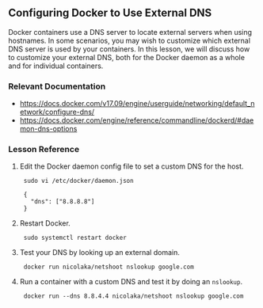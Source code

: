 <h2>Configuring Docker to Use External DNS</h2>
<p>Docker containers use a DNS server to locate external servers when using hostnames. In some scenarios, you may wish to customize which external DNS server is used by your containers. In this lesson, we will discuss how to customize your external DNS, both for the Docker daemon as a whole and for individual containers.</p>
<h3 id="relevant-documentation">Relevant Documentation</h3>
<ul>
<li><a href="https://docs.docker.com/v17.09/engine/userguide/networking/default_network/configure-dns/">https://docs.docker.com/v17.09/engine/userguide/networking/default_network/configure-dns/</a></li>
<li><a href="https://docs.docker.com/engine/reference/commandline/dockerd/#daemon-dns-options">https://docs.docker.com/engine/reference/commandline/dockerd/#daemon-dns-options</a></li>
</ul>
<h3 id="lesson-reference">Lesson Reference</h3>
<ol>
<li>
<p>Edit the Docker daemon config file to set a custom DNS for the host.</p>
<pre><code> sudo vi /etc/docker/daemon.json
</code></pre>
<pre><code> {
   "dns": ["8.8.8.8"]
 }
</code></pre>
</li>
<li>
<p>Restart Docker.</p>
<pre><code> sudo systemctl restart docker
</code></pre>
</li>
<li>
<p>Test your DNS by looking up an external domain.</p>
<pre><code> docker run nicolaka/netshoot nslookup google.com
</code></pre>
</li>
<li>
<p>Run a container with a custom DNS and test it by doing an&nbsp;<code>nslookup</code>.</p>
<pre><code> docker run --dns 8.8.4.4 nicolaka/netshoot nslookup google.com</code></pre>
</li>
</ol>
